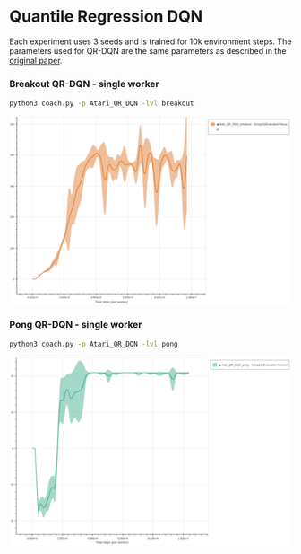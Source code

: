 # Quantile Regression DQN

Each experiment uses 3 seeds and is trained for 10k environment steps.
The parameters used for QR-DQN are the same parameters as described in the [original paper](https://arxiv.org/abs/1710.10044.pdf).

### Breakout QR-DQN - single worker

```bash
python3 coach.py -p Atari_QR_DQN -lvl breakout
```

<img src="breakout_qr_dqn.png" alt="Breakout QR-DQN" width="800"/>


### Pong QR-DQN - single worker

```bash
python3 coach.py -p Atari_QR_DQN -lvl pong
```

<img src="pong_qr_dqn.png" alt="Pong QR-DQN" width="800"/>
